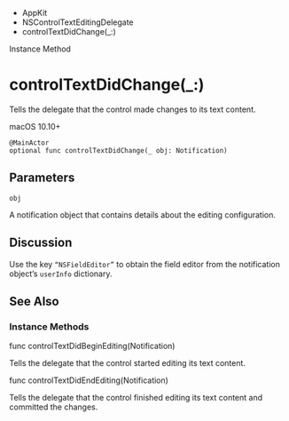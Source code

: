 

- AppKit
- NSControlTextEditingDelegate
-  controlTextDidChange(\_:) 

Instance Method

# controlTextDidChange(\_:)

Tells the delegate that the control made changes to its text content.

macOS 10.10+

``` source
@MainActor
optional func controlTextDidChange(_ obj: Notification)
```

## Parameters 

`obj`  

A notification object that contains details about the editing configuration.

## Discussion

Use the key `“NSFieldEditor”` to obtain the field editor from the notification object’s `userInfo` dictionary.

## See Also

### Instance Methods

func controlTextDidBeginEditing(Notification)

Tells the delegate that the control started editing its text content.

func controlTextDidEndEditing(Notification)

Tells the delegate that the control finished editing its text content and committed the changes.

